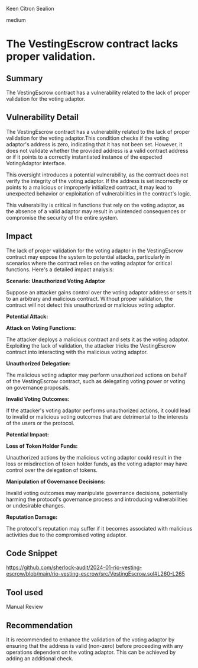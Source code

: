 Keen Citron Sealion

medium

# The VestingEscrow contract lacks proper validation.

## Summary
The VestingEscrow contract has a vulnerability related to the lack of proper validation for the voting adaptor.
## Vulnerability Detail
The VestingEscrow contract has a vulnerability related to the lack of proper validation for the voting adaptor.This condition checks if the voting adaptor's address is zero, indicating that it has not been set. However, it does not validate whether the provided address is a valid contract address or if it points to a correctly instantiated instance of the expected VotingAdaptor interface.

This oversight introduces a potential vulnerability, as the contract does not verify the integrity of the voting adaptor. If the address is set incorrectly or points to a malicious or improperly initialized contract, it may lead to unexpected behavior or exploitation of vulnerabilities in the contract's logic.

This vulnerability is critical in functions that rely on the voting adaptor, as the absence of a valid adaptor may result in unintended consequences or compromise the security of the entire system.
## Impact
The lack of proper validation for the voting adaptor in the VestingEscrow contract may expose the system to potential attacks, particularly in scenarios where the contract relies on the voting adaptor for critical functions. Here's a detailed impact analysis:

**Scenario: Unauthorized Voting Adaptor**

Suppose an attacker gains control over the voting adaptor address or sets it to an arbitrary and malicious contract. Without proper validation, the contract will not detect this unauthorized or malicious voting adaptor.

**Potential Attack:**

**Attack on Voting Functions:**

The attacker deploys a malicious contract and sets it as the voting adaptor.
Exploiting the lack of validation, the attacker tricks the VestingEscrow contract into interacting with the malicious voting adaptor.

**Unauthorized Delegation:**

The malicious voting adaptor may perform unauthorized actions on behalf of the VestingEscrow contract, such as delegating voting power or voting on governance proposals.

**Invalid Voting Outcomes:**

If the attacker's voting adaptor performs unauthorized actions, it could lead to invalid or malicious voting outcomes that are detrimental to the interests of the users or the protocol.

**Potential Impact:**

**Loss of Token Holder Funds:**

Unauthorized actions by the malicious voting adaptor could result in the loss or misdirection of token holder funds, as the voting adaptor may have control over the delegation of tokens.

**Manipulation of Governance Decisions:**

Invalid voting outcomes may manipulate governance decisions, potentially harming the protocol's governance process and introducing vulnerabilities or undesirable changes.

**Reputation Damage:**

The protocol's reputation may suffer if it becomes associated with malicious activities due to the compromised voting adaptor.
## Code Snippet
https://github.com/sherlock-audit/2024-01-rio-vesting-escrow/blob/main/rio-vesting-escrow/src/VestingEscrow.sol#L260-L265
## Tool used

Manual Review

## Recommendation
It is recommended to enhance the validation of the voting adaptor by ensuring that the address is valid (non-zero) before proceeding with any operations dependent on the voting adaptor. This can be achieved by adding an additional check. 

